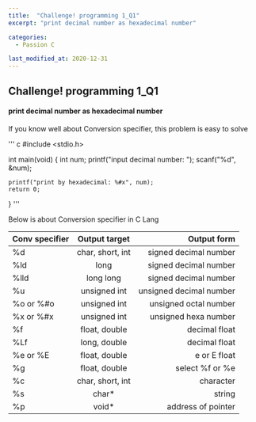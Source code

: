 ```yaml
---
title:  "Challenge! programming 1_Q1"
excerpt: "print decimal number as hexadecimal number"

categories:
  - Passion C

last_modified_at: 2020-12-31
---
```


## Challenge! programming 1_Q1

#### print decimal number as hexadecimal number

If you know well about Conversion specifier, this problem is easy to solve

''' c
#include <stdio.h>

int main(void) 
{
	int num;
	printf("input decimal number: ");
	scanf("%d", &num);
	
	printf("print by hexadecimal: %#x", num);
	return 0;
}
'''

Below is about Conversion specifier in C Lang

| Conv specifier         |  Output target   |      Output form       |
| :--------------------- | :--------------: | ---------------------: |
| &#37;d                 | char, short, int | signed decimal number  |
| &#37;ld                | long             | signed decimal number  |
| &#37;lld               | long long        | signed decimal number  |
| &#37;u                 | unsigned int     | unsigned decimal number|
| &#37;o or &#37;&#35;o  | unsigned int     | unsigned octal number  |
| &#37;x or &#37;&#35;x  | unsigned int     | unsigned hexa number   |
| &#37;f                 | float, double    | decimal float          |
| &#37;Lf                | long, double     | decimal float          |
| &#37;e or &#37;E       | float, double    | e or E float           |
| &#37;g                 | float, double    | select &#37;f or &#37;e|
| &#37;c                 | char, short, int | character              |
| &#37;s                 | char*            | string                 |
| &#37;p                 | void*            | address of pointer     |

